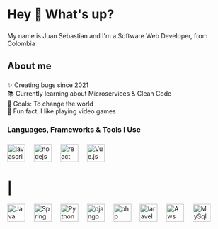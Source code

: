 <h1 align="left">Hey 👋 What's up?</h1>

###

<p align="left">My name is Juan Sebastian and I'm a Software Web Developer, from Colombia</p>

###

<h2 align="left">About me</h2>

###

<p align="left">✨ Creating bugs since 2021<br>📚 Currently learning about Microservices & Clean Code<br>🎯 Goals: To change the world<br>🎲 Fun fact: I like playing video games</p>

###

<h3 align="left">Languages, Frameworks & Tools  I Use</h3>

###

<div align="left">
  <img src="https://cdn.jsdelivr.net/gh/devicons/devicon/icons/javascript/javascript-original.svg" height="40" alt="javascript logo"  />
  <img width="12" />
  <img src="https://cdn.jsdelivr.net/gh/devicons/devicon/icons/nodejs/nodejs-original.svg" height="40" alt="nodejs logo"  />
  <img width="12" />
  <img src="https://cdn.jsdelivr.net/gh/devicons/devicon/icons/react/react-original.svg" height="40" alt="react logo"  />
  <img width="12" />
  <img src="https://cdn.jsdelivr.net/gh/devicons/devicon/icons/vuejs/vuejs-original.svg" height="40" alt="Vue.js logo"  />
  <img width="12" />
  <h1>|</h1>
  <img src="https://cdn.jsdelivr.net/gh/devicons/devicon@v2.16.0/icons/java/java-original.svg" height="40" alt="Java logo"  />
  <img width="12" />
  <img src="https://cdn.jsdelivr.net/gh/devicons/devicon@v2.16.0/icons/spring/spring-original.svg" height="40" alt="Spring logo"  />
  <img width="12" />
  <img src="https://cdn.jsdelivr.net/gh/devicons/devicon/icons/python/python-original.svg" height="40" alt="Python logo"  />
  <img width="12" />
  <img src="https://cdn.jsdelivr.net/gh/devicons/devicon@v2.16.0/icons/django/django-plain-wordmark.svg" height="40" alt="django logo"  />
  <img width="12" />
  <img src="https://cdn.jsdelivr.net/gh/devicons/devicon@v2.16.0/icons/php/php-original.svg" height="40" alt="php logo"  />
  <img width="12" />
  <img src="https://cdn.jsdelivr.net/gh/devicons/devicon@v2.16.0/icons/laravel/laravel-original.svg" height="40" alt="laravel logo"  />
  <img width="12" />
  <img src="https://cdn.jsdelivr.net/gh/devicons/devicon@v2.16.0/icons/amazonwebservices/amazonwebservices-original-wordmark.svg" height="40" alt="Aws logo"  />
  <img width="12" />
  <img src="https://cdn.jsdelivr.net/gh/devicons/devicon@v2.16.0/icons/mysql/mysql-original.svg" height="40" alt="MySql logo"  />
  <img width="12" />

</div>

###
